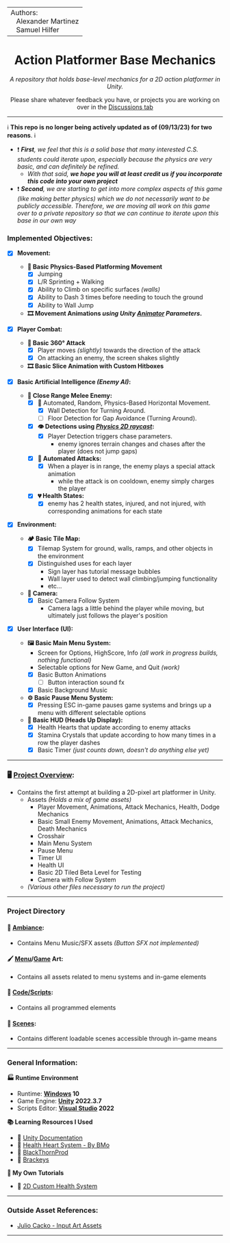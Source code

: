 
<table>
  <tr>
    <td>Authors:<br>
      &nbsp;&nbsp;&nbsp;Alexander Martinez<br>
      &nbsp;&nbsp;&nbsp;Samuel Hilfer</td>
  </tr>
</table>

<h1 align="center">Action Platformer Base Mechanics</h1>
<p align="center"><i>A repository that holds base-level mechanics for a 2D action platformer in Unity.</i></p>
<p align="center">Please share whatever feedback you have, or projects you are working on over in the <a href="https://github.com/GrowingPaigns/15-Minutes-From-Jupiter/discussions">Discussions tab</a></p>

---

:information_source: **This repo is no longer being actively updated as of (09/13/23) for two reasons**. :information_source:
- ❗ _**First**, we feel that this is a solid base that many interested C.S. students could iterate upon, especially because the physics are very basic, and can definitely be refined._
    - _With that said, **we hope you will at least credit us if you incorporate this code into your own project**_
- ❗ _**Second**, we are starting to get into more complex aspects of this game (like making better physics) which we do not necessarily want to be publicly accessible. Therefore, we are moving all work on this game over to a private repository so that we can continue to iterate upon this base in our own way_

### Implemented Objectives:
- [x] **Movement:**
  - **🏃 Basic Physics-Based Platforming Movement**
    - [X] Jumping
    - [X] L/R Sprinting + Walking
    - [X] Ability to Climb on specific surfaces _(walls)_
    - [X] Ability to Dash 3 times before needing to touch the ground
    - [X] Ability to Wall Jump     
  - **🎞️ Movement Animations _using Unity [Animator](https://docs.unity3d.com/Manual/AnimatorWindow.html) Parameters_.**

- [x] **Player Combat:**
    - **🏹 Basic 360° Attack**
      - [X] Player moves _(slightly)_ towards the direction of the attack
      - [X] On attacking an enemy, the screen shakes slightly 
    - **🎞️ Basic Slice Animation with Custom Hitboxes**

- [x] **Basic Artificial Intelligence _(Enemy AI)_:**
    - **👿 Close Range Melee Enemy:**
        - [x] 🏃 Automated, Random, Physics-Based Horizontal Movement.
          - [x] Wall Detection for Turning Around.
          - [ ] Floor Detection for Gap Avoidance (Turning Around).
        - [x] **👁️ Detections using _[Physics 2D raycast](https://docs.unity3d.com/ScriptReference/Physics2D.Raycast.html)_:**
          - [x] Player Detection triggers chase parameters.
            - enemy ignores terrain changes and chases after the player (does not jump gaps) 
        - [x] **🏹 Automated Attacks:**
          - [X] When a player is in range, the enemy plays a special attack animation
            - while the attack is on cooldown, enemy simply charges the player
        - [x] **💔 Health States:**
          - [X] enemy has 2 health states, injured, and not injured, with corresponding animations for each state 

- [x] **Environment:**
  - **🏕️ Basic Tile Map:**
    - [X] Tilemap System for ground, walls, ramps, and other objects in the environment
    - [X] Distinguished uses for each layer
      - Sign layer has tutorial message bubbles
      - Wall layer used to detect wall climbing/jumping functionality
      - etc...
   - **🎥 Camera:**
     - [X] Basic Camera Follow System
       - Camera lags a little behind the player while moving, but ultimately just follows the player's position   

- [X] **User Interface (UI):**
  - **🖼️ Basic Main Menu System:**
    - Screen for Options, HighScore, Info _(all work in progress builds, nothing functional)_
    - Selectable options for New Game, and Quit _(work)_
    - [X] Basic Button Animations
      - [ ] Button interaction sound fx
    - [X] Basic Background Music
  - **⚙️ Basic Pause Menu System:**
    - [X] Pressing ESC in-game pauses game systems and brings up a menu with different selectable options
  - **🔲 Basic HUD (Heads Up Display):**
    - [X] Health Hearts that update according to enemy attacks
    - [X] Stamina Crystals that update according to how many times in a row the player dashes
    - [X] Basic Timer _(just counts down, doesn't do anything else yet)_ 
---
### 🖥️ [Project Overview](https://github.com/GrowingPaigns/15-Minutes-From-Jupiter/tree/main/Code):
- Contains the first attempt at building a 2D-pixel art platformer in Unity.
    - Assets *(Holds a mix of game assets)*
        - Player Movement, Animations, Attack Mechanics, Health, Dodge Mechanics
        - Basic Small Enemy Movement, Animations, Attack Mechanics, Death Mechanics
        - Crosshair
        - Main Menu System
        - Pause Menu
        - Timer UI
        - Health UI
        - Basic 2D Tiled Beta Level for Testing
        - Camera with Follow System
    - *(Various other files necessary to run the project)*
---
### **Project Directory**
#### 🎵 [Ambiance](https://github.com/GrowingPaigns/Unity-2D-Platformer-Prototype/tree/main/Code/15%20Minutes%20From%20Jupiter/Assets/MainMenuAssets/Menu%20Ambiance): 
- Contains Menu Music/SFX assets *(Button SFX not implemented)*

#### 🖌️ [Menu](https://github.com/GrowingPaigns/Unity-2D-Platformer-Prototype/tree/main/Code/15%20Minutes%20From%20Jupiter/Assets/MainMenuAssets)/[Game](https://github.com/GrowingPaigns/Unity-2D-Platformer-Prototype/tree/main/Code/15%20Minutes%20From%20Jupiter/Assets/LevelAssets) Art:
- Contains all assets related to menu systems and in-game elements

#### 📜 [Code/Scripts](https://github.com/GrowingPaigns/Unity-2D-Platformer-Prototype/tree/main/Code/15%20Minutes%20From%20Jupiter/Assets/Scripts):
- Contains all programmed elements 

#### 🎥 [Scenes](https://github.com/GrowingPaigns/Unity-2D-Platformer-Prototype/tree/main/Code/15%20Minutes%20From%20Jupiter/Assets/Scenes):
- Contains different loadable scenes accessible through in-game means 

---   
### General Information:

**🏭 Runtime Environment**

- Runtime: **[Windows](https://www.microsoft.com/en-us/windows) 10**
- Game Engine: **[Unity](https://unity.com/releases/editor/whats-new/2022.3.7) 2022.3.7**
- Scripts Editor: **[Visual Studio](https://visualstudio.microsoft.com) 2022**

**📚 Learning Resources I Used**

- 📕 [Unity Documentation](https://docs.unity.com)
- 📼 [Health Heart System - By BMo](https://www.youtube.com/watch?v=5NViMw-ALAo)
- 📼 [BlackThornProd](https://www.youtube.com/@Blackthornprod)
- 📼 [Brackeys](https://www.youtube.com/@Brackeys)

**📄 My Own Tutorials**
- 📼 [2D Custom Health System](https://www.youtube.com/watch?v=sAy0K5W9Woc)

---      
### Outside Asset References:
- [Julio Cacko - Input Art Assets](https://juliocacko.itch.io/free-input-prompts) 
---   
